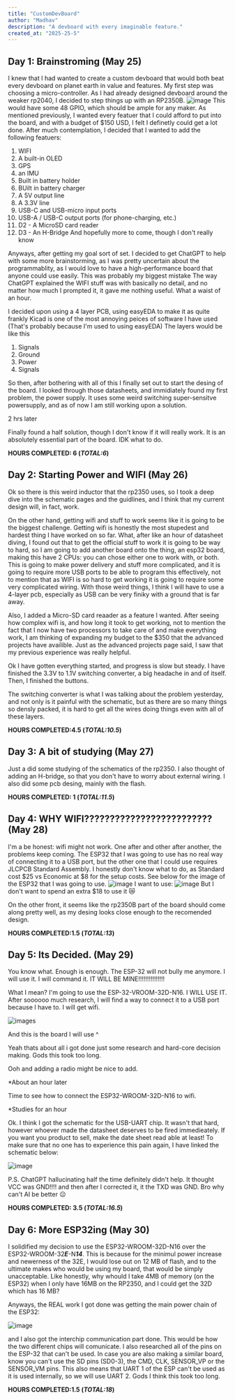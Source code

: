 ```yaml
---
title: "CustomDevBoard"
author: "Madhav"
description: "A devboard with every imaginable feature."
created_at: "2025-25-5"
---
```


## Day 1: Brainstroming (May 25)
I knew that I had wanted to create a custom devboard that would both beat every devboard on planet earth in value and features. My first step was choosing a micro-controller. As I had already designed devboard around the weaker rp2040, I decided to step things up with an RP2350B. ![image](https://github.com/user-attachments/assets/9cd9381a-98af-4fcb-982c-be620f0d517f)
This would have some 48 GPIO, which should be ample for any maker. As mentioned previously, I wanted every featuer that I could afford to put into the board, and with a budget of $150 USD, I felt I definetly could get a lot done. After much contemplation, I decided that I wanted to add the following featuers:
1. WIFI
2. A built-in OLED
3. GPS
4. an IMU
5. Built in battery holder
6. BUilt in battery charger
7. A 5V output line
8. A 3.3V line
9. USB-C and USB-micro input ports
10. USB-A / USB-C output ports (for phone-charging, etc.)
11. D2 - A MicroSD card reader
12. D3 -  An H-Bridge
And hopefully more to come, though I don't really know

Anyways, after getting my goal sort of set. I decided to get ChatGPT to help with some more brainstorming, as I was pretty uncertain about the programmablity, as I would love to have a high-performance board that anyone could use easily.
This was probably my biggest mistake
The way ChatGPT explained the WIFI stuff was with basically no detail, and no matter how much I prompted it, it gave me nothing useful. What a waist of an hour. 

I decided upon using a 4 layer PCB, using easyEDA to make it as quite frankly Kicad is one of the most annoying peices of software I have used (That's probably because I'm used to using easyEDA) The layers would be like this
1. Signals
2. Ground
3. Power
4. Signals

So then, after bothering with all of this I finally set out to start the desing of the board. I looked through those datasheets, and immidiately found my first problem, the power supply. It uses some weird switching super-sensitve powersupply, and as of now I am still working upon a solution.

2 hrs later

Finally found a half solution, though I don't know if it will really work. It is an absolutely essential part of the board. IDK what to do.


**HOURS COMPLETED: 6 (*TOTAL:6*)**

## Day 2: Starting Power and WIFI (May 26)

Ok so there is this weird inductor that the rp2350 uses, so I took a deep dive into the schematic pages and the guidlines, and I think that my current design will, in fact, work.

On the other hand, getting wifi and stuff to work seems like it is going to be the biggest challenge. Getting wifi is honestly the most stupedest and hardest thing I have worked on so far. What, after like an hour of datasheet diving, I found out that to get the official stuff to work it is going to be way to hard, so I am going to add another board onto the thing, an esp32 board, making this have 2 CPUs: you can chose either one to work with, or both. This is going to make power delivery and stuff more complicated, and it is going to require more USB ports to be able to program this effectively, not to mention that as WIFI is so hard to get working it is going to require some very complicated wiring. With those weird things, I think I will have to use a 4-layer pcb, especially as USB can be very finiky with a ground that is far away.

Also, I added a Micro-SD card reaader as a feature I wanted. After seeing how complex wifi is, and how long it took to get working, not to mention the fact that I now have two processors to take care of and make everything work, I am thinking of expanding my budget to the $350 that the advanced projects have availible. Just as the advanced projects page said, I saw that my previous experience was really helpful.

Ok I have gotten everything started, and progress is slow but steady. I have finished the 3.3V to 1.1V switching converter, a big headache in and of itself. Then, I finished the buttons. 

The switching converter is what I was talking about the problem yesterday, and not only is it painful with the schematic, but as there are so many things so densly packed, it is hard to get all the wires doing things even with all of these layers.

**HOURS COMPLETED:4.5 (*TOTAL:10.5*)**

## Day 3: A bit of studying (May 27)

Just a did some studying of the schematics of the rp2350. I also thought of adding an H-bridge, so that you don't have to worry about external wiring. I also did some pcb desing, mainly with the flash.


**HOURS COMPLETED: 1 (*TOTAL:11.5*)**

## Day 4: WHY WIFI????????????????????????? (May 28)

I'm a be honest: wifi might not work. One after and other after another, the problems keep coming. The ESP32 that I was going to use has no real way of connecting it to a USB port, but the other one that I could use requires JLCPCB Standard Assembly. I honestly don't know what to do, as Standard cost $25 vs Economic at $8 for the setup costs. See below for the image of the ESP32 that I was going to use.
![image](https://github.com/user-attachments/assets/4645a7f4-61fe-40be-840f-a30065d8d3ce)
I want to use:
![image](https://github.com/user-attachments/assets/cf4687d3-f92a-421c-b39e-30699047fef8)
But I don't want to spend an extra $18 to use it 😿

On the other front, it seems like the rp2350B part of the board should come along pretty well, as my desing looks close enough to the recomended design.

**HOURS COMPLETED:1.5 (*TOTAL:13*)**

## Day 5: Its Decided. (May 29)

You know what. Enough is enough. The ESP-32 will not bully me anymore. I will use it. I will command it. IT WILL BE MINE!!!!!!!!!!!!!!!

What I mean? I'm going to use the ESP-32-VROOM-32D-N16. I WILL USE IT. After soooooo much research, I will find a way to connect it to a USB port because I have to. I will get wifi.

![images](https://github.com/user-attachments/assets/a294a33f-a145-49bb-abcf-6a5ca37a81ab)

And this is the board I will use ^

Yeah thats about all i got done just some research and hard-core decision making. Gods this took too long.

Ooh and adding a radio might be nice to add.

*About an hour later

Time to see how to connect the ESP32-WROOM-32D-N16 to wifi.

*Studies for an hour

Ok. I think I got the schematic for the USB-UART chip. It wasn't that hard, however whoever made the datasheet deserves to be fired immedieately. If you want you product to sell, make the date sheet read able at least! To make sure that no one has to experience this pain again, I have linked the schematic below:

![image](https://github.com/user-attachments/assets/88ec6c36-8044-4527-9dd1-a58e0d8a17e2)

P.S. ChatGPT hallucinating half the time definitely didn't help. It thought VCC was GND!!!! and then after I corrected it, it the TXD was GND. Bro why can't AI be better ☹️

**HOURS COMPLETED: 3.5 (*TOTAL:16.5*)**

## Day 6: More ESP32ing (May 30)

I solidified my decision to use the ESP32-WROOM-32D-N16 over the ESP32-WROOM-32***E***-N***14***. This is because for the minimul power increase and newerness of the 32E, I would lose out on 12 MB of flash, and to the ultimate makes who would be using my board, that would be simply unacceptable. Like honestly, why whould I take 4MB of memory (on the ESP32) when I only have 16MB on the RP2350, and I could get the 32D which has 16 MB?

Anyways, the REAL work I got done was getting the main power chain of the ESP32:

![image](https://github.com/user-attachments/assets/46f60d95-a8ac-4adc-ba9a-b78622f61f63)

and I also got the interchip communication part done. This would be how the two different chips will comunicate. I also researched all of the pins on the ESP-32 that can't be used. In case you are also making a similar board, know you can't use the SD pins (SD0-3), the CMD, CLK, SENSOR_VP or the SENSOR_VM pins. This also means that UART 1 of the ESP can't be used as it is used internally, so we will use UART 2. Gods I think this took too long.

**HOURS COMPLETED:1.5 (*TOTAL:18*)**
